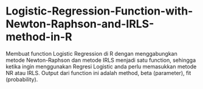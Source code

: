 # Logistic-Regression-Function-with-Newton-Raphson-and-IRLS-method-in-R
Membuat function Logistic Regression di R dengan menggabungkan metode Newton-Raphson dan metode IRLS menjadi satu function, sehingga ketika ingin menggunakan Regresi Logistic anda perlu memasukkan metode NR atau IRLS. Output dari function ini adalah method, beta (parameter), fit (probability).
